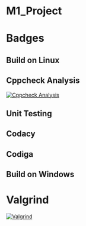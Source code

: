 # M1_Project
# Badges
## Build on Linux

## Cppcheck Analysis
[![Cppcheck Analysis](https://github.com/deepanaik3/M1_Project/actions/workflows/cppcheck_Analyse.yml/badge.svg)](https://github.com/deepanaik3/M1_Project/actions/workflows/cppcheck_Analyse.yml)

## Unit Testing

## Codacy

## Codiga

## Build on Windows

# Valgrind
[![Valgrind](https://github.com/deepanaik3/M1_Project/actions/workflows/valgrid.yml/badge.svg)](https://github.com/deepanaik3/M1_Project/actions/workflows/valgrid.yml)
